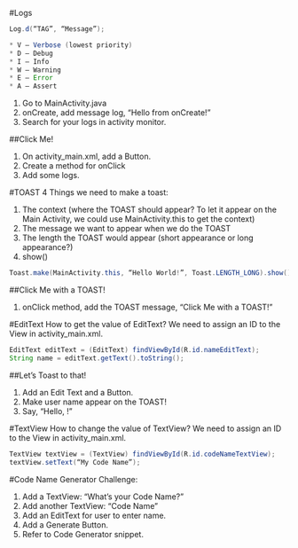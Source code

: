 #Logs
```java
Log.d(“TAG”, “Message”);

* V — Verbose (lowest priority) 
* D — Debug 
* I — Info 
* W — Warning 
* E — Error 
* A — Assert 
```
1. Go to MainActivity.java
2. onCreate, add message log, “Hello from onCreate!”
3. Search for your logs in activity monitor.

##Click Me!
1. On activity_main.xml, add a Button.
2. Create a method for onClick
3. Add some logs.

#TOAST
4 Things we need to make a toast:
1. The context (where the TOAST should appear? To let it appear on the Main Activity, we could use MainActivity.this to get the context)
2. The message we want to appear when we do the TOAST
3. The length the TOAST would appear (short appearance or long appearance?)
4. show()

```java
Toast.make(MainActivity.this, “Hello World!”, Toast.LENGTH_LONG).show();
```
##Click Me with a TOAST!
1. onClick method, add the TOAST message, “Click Me with a TOAST!”

#EditText
How to get the value of EditText? We need to assign an ID to the View in activity_main.xml.

```java
EditText editText = (EditText) findViewById(R.id.nameEditText);
String name = editText.getText().toString(); 
```

##Let’s Toast to that!
1. Add an Edit Text and a Button.
2. Make user name appear on the TOAST!
3. Say, “Hello, <Your Name>!”

#TextView
How to change the value of TextView? We need to assign an ID to the View in activity_main.xml.

```java
TextView textView = (TextView) findViewById(R.id.codeNameTextView);
textView.setText(“My Code Name”);
```

#Code Name Generator Challenge:
1. Add a TextView: “What’s your Code Name?”
2. Add another TextView: “Code Name”
3. Add an EditText for user to enter name.
4. Add a Generate Button.
5. Refer to Code Generator snippet.